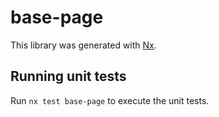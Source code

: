 # base-page

This library was generated with [Nx](https://nx.dev).

## Running unit tests

Run `nx test base-page` to execute the unit tests.
